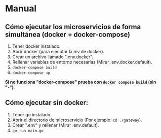 # Manual

## Cómo ejecutar los microservicios de forma simultánea (docker + docker-compose)

1. Tener docker instalado.
2. Abrir docker (para ejecutar la mv de docker).
3. Crear un archivo llamado ".env.docker".
4. Rellenar variables de entorno necesarias (Mirar .env.docker.default).
5. `docker-compose build`
6. `docker-compose up`

**Si no funciona "docker-compose" prueba con `docker compose build` (sin "-")**.

## Cómo ejecutar sin docker:

1. Tener go instalado.
2. Abrir el directorio de microservicio (Por ejemplo: `cd ./gateway`).
3. Crear ".env" y rellenar (Mirar .env.default).
4. `go run main.go`
